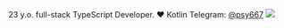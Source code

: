 23 y.o. full-stack TypeScript Developer.
❤️ Kotlin 
Telegram: [@psy667](https://t.me/psy667)
![](https://komarev.com/ghpvc/?username=psy667&label=%E2%9C%8C%EF%B8%8F&style=flat-square&color=gray)
<!--
**psy667/psy667** is a ✨ _special_ ✨ repository because its `README.md` (this file) appears on your GitHub profile.

Here are some ideas to get you started:

- 🔭 I’m currently working on ...
- 🌱 I’m currently learning ...
- 👯 I’m looking to collaborate on ...
- 🤔 I’m looking for help with ...
- 💬 Ask me about ...
- 📫 How to reach me: ...
- 😄 Pronouns: ...
- ⚡ Fun fact: ...
-->
